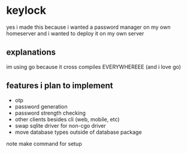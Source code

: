 # keylock
yes i made this because i wanted a password manager on my own homeserver and i wanted to deploy it on my own server

## explanations
im using go because it cross compiles EVERYWHEREEE (and i love go)

## features i plan to implement
- otp
- password generation
- password strength checking
- other clients besides cli (web, mobile, etc)
- swap sqlite driver for non-cgo driver
- move database types outside of database package

note make command for setup
